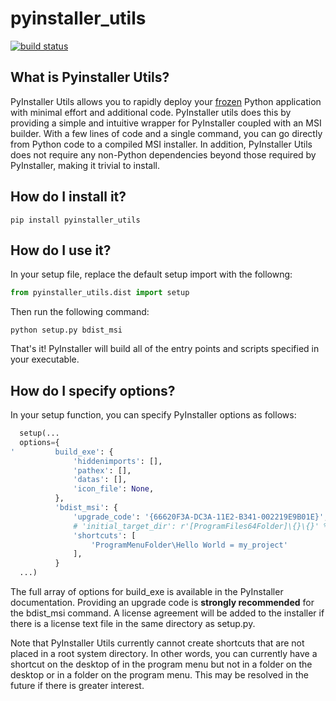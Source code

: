 # pyinstaller_utils
[![build status][2]][3]
## What is Pyinstaller Utils?

PyInstaller Utils allows you to rapidly deploy your [frozen][1] Python application with minimal effort and additional
code. PyInstaller utils does this by providing a simple and intuitive wrapper for PyInstaller coupled with an MSI
builder. With a few lines of code and a single command, you can go directly from Python code to a compiled MSI
installer. In addition, PyInstaller Utils does not require any non-Python dependencies beyond those required by
PyInstaller, making it trivial to install.

[1]: http://docs.python-guide.org/en/latest/shipping/freezing/
[2]: https://ci.appveyor.com/api/projects/status/github/xoviat/pyinstaller_utils?branch=master&svg=true
[3]: https://ci.appveyor.com/project/xoviat/pyinstaller-utils

## How do I install it?

    pip install pyinstaller_utils

## How do I use it?

In your setup file, replace the default setup import with the followng:

```python
from pyinstaller_utils.dist import setup
```

Then run the following command:

    python setup.py bdist_msi

That's it! PyInstaller will build all of the entry points and scripts specified in your executable.

## How do I specify options?

In your setup function, you can specify PyInstaller options as follows:

```python
  setup(...
  options={
'         build_exe': {
              'hiddenimports': [],
              'pathex': [],
              'datas': [],
              'icon_file': None,
          },
          'bdist_msi': {
              'upgrade_code': '{66620F3A-DC3A-11E2-B341-002219E9B01E}',
              # 'initial_target_dir': r'[ProgramFiles64Folder]\{}\{}' % (company_name, product_name),
              'shortcuts': [
                  'ProgramMenuFolder\Hello World = my_project'
              ],
          }
  ...)
```
The full array of options for build_exe is available in the PyInstaller documentation. Providing an upgrade code is
**strongly recommended** for the bdist_msi command. A license agreement will be added to the installer if there is 
a license text file in the same directory as setup.py.

Note that PyInstaller Utils currently cannot create shortcuts that are not placed in a root system directory. In other 
words, you can currently have a shortcut on the desktop of in the program menu but not in a folder on the desktop or in 
a folder on the program menu. This may be resolved in the future if there is greater interest.
